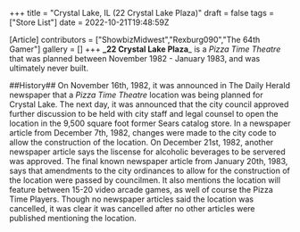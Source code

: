 +++
title = "Crystal Lake, IL (22 Crystal Lake Plaza)"
draft = false
tags = ["Store List"]
date = 2022-10-21T19:48:59Z

[Article]
contributors = ["ShowbizMidwest","Rexburg090","The 64th Gamer"]
gallery = []
+++
**_22 Crystal Lake Plaza**_ is a _Pizza Time Theatre_ that was planned between November 1982 - January 1983, and was ultimately never built.

##History##
On November 16th, 1982, it was announced in The Daily Herald newspaper that a _Pizza Time Theatre_ location was being planned for Crystal Lake. The next day, it was announced that the city council approved further discussion to be held with city staff and legal counsel to open the location in the 9,500 square foot former Sears catalog store.
In a newspaper article from December 7th, 1982, changes were made to the city code to allow the construction of the location. On December 21st, 1982, another newspaper article says the liscense for alcoholic beverages to be servered was approved. 
The final known newspaper article from January 20th, 1983, says that amendments to the city ordinances to allow for the construction of the location were passed by councilmen. It also mentions the location will feature between 15-20 video arcade games, as well of course the Pizza Time Players.
Though no newspaper articles said the location was cancelled, it was clear it was cancelled after no other articles were published mentioning the location.